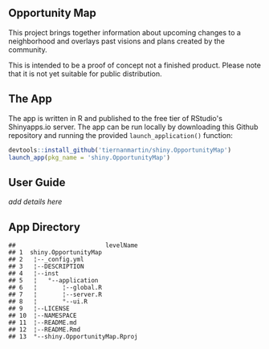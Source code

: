
Opportunity Map
---------------

This project brings together information about upcoming changes to a neighborhood and overlays past visions and plans created by the community.

This is intended to be a proof of concept not a finished product. Please note that it is not yet suitable for public distribution.

The App
-------

The app is written in R and published to the free tier of RStudio's Shinyapps.io server. The app can be run locally by downloading this Github repository and running the provided `launch_application()` function:

``` r
devtools::install_github('tiernanmartin/shiny.OpportunityMap')
launch_app(pkg_name = 'shiny.OpportunityMap')
```

User Guide
----------

*add details here*

App Directory
-------------

    ##                         levelName
    ## 1  shiny.OpportunityMap          
    ## 2   ¦--_config.yml               
    ## 3   ¦--DESCRIPTION               
    ## 4   ¦--inst                      
    ## 5   ¦   °--application           
    ## 6   ¦       ¦--global.R          
    ## 7   ¦       ¦--server.R          
    ## 8   ¦       °--ui.R              
    ## 9   ¦--LICENSE                   
    ## 10  ¦--NAMESPACE                 
    ## 11  ¦--README.md                 
    ## 12  ¦--README.Rmd                
    ## 13  °--shiny.OpportunityMap.Rproj
